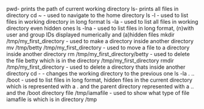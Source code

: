 pwd- prints the path of current working directory
ls- prints all files in directory
cd ~ - used to navigate to the home directory
ls -l - used to list files in working directory in long format
ls -la - used to list all files in working directory even hidden ones
ls -lna - used to list files in long format, (n)with user and group IDs displayed numerically and (a)hidden files
mkdir /tmp/my_first_directory - used to make a directory inside another directory
mv /tmp/betty /tmp/my_first_directory - used to move a file to a directory inside another directory
rm /tmp/my_first_directory/betty - used to delete the file betty which is in the directory /tmp/my_first_directory
rmdir /tmp/my_first_directory - used to delete a directory thats inside another directory
cd - - changes the working directory to the previous one
ls -la . .. /boot - used to list files in long format, hidden files in the current directory which is represented with a . and the parent directory represented with a .. and the /boot directory
file /tmp/iamafile - used to show what type of file iamafile is which is in directory /tmp
